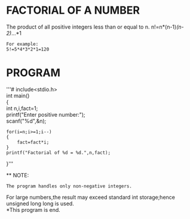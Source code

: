 # FACTORIAL OF A NUMBER  
  The product of all positive integers less than or equal to n. 
  n!=n*(n-1)*(n-2)*...*1  

    For example:    
    5!=5*4*3*2*1=120   

# PROGRAM  
 
  '''# include<stdio.h>   
  int main()  
  {  
    int n,i,fact=1;  
    printf("Enter positive number:");  
    scanf("%d",&n);  

    for(i=n;i>=1;i--)  
    {  
        fact=fact*i;    
    }  
    printf("Factorial of %d = %d.",n,fact);  
  }'''

  ** NOTE:  
  
    The program handles only non-negative integers.    
  For large numbers,the result may exceed standard int storage;hence unsigned long long is used.  
  *This program is end.  



